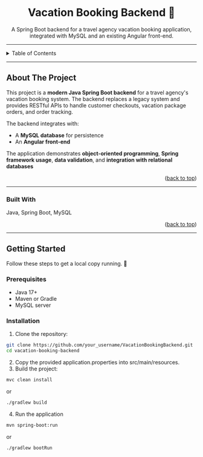 <a id="readme-top"></a>

<!-- PROJECT LOGO -->
<br />

<h1 align="center">Vacation Booking Backend 🌴</h1>

<p align="center">
  A Spring Boot backend for a travel agency vacation booking application, integrated with MySQL and an existing Angular front-end.
</p>

---

<!-- TABLE OF CONTENTS -->
<details>
  <summary>Table of Contents</summary>
  <ol>
    <li>
      <a href="#about-the-project">About The Project</a>
      <ul>
        <li><a href="#built-with">Built With</a></li>
      </ul>
    </li>
    <li>
      <a href="#getting-started">Getting Started</a>
      <ul>
        <li><a href="#prerequisites">Prerequisites</a></li>
        <li><a href="#installation">Installation</a></li>
      </ul>
    </li>
    <li><a href="#usage">Usage</a></li>
    <li><a href="#contact">Contact</a></li>
  </ol>
</details>

---

## About The Project

This project is a **modern Java Spring Boot backend** for a travel agency's vacation booking system. The backend replaces a legacy system and provides RESTful APIs to handle customer checkouts, vacation package orders, and order tracking.  

The backend integrates with:  
- A **MySQL database** for persistence  
- An **Angular front-end**

The application demonstrates **object-oriented programming**, **Spring framework usage**, **data validation**, and **integration with relational databases**

<p align="right">(<a href="#readme-top">back to top</a>)</p>

---

### Built With

Java, Spring Boot, MySQL

<p align="right">(<a href="#readme-top">back to top</a>)</p>

---

## Getting Started

Follow these steps to get a local copy running. 📝

### Prerequisites
* Java 17+
* Maven or Gradle
* MySQL server

### Installation

1. Clone the repository:


```sh
git clone https://github.com/your_username/VacationBookingBackend.git
cd vacation-booking-backend
```
2. Copy the provided application.properties into src/main/resources.
3. Build the project:

```sh
mvc clean install
```
or 
```sh
./gradlew build
```
4. Run the application
```sh
mvn spring-boot:run
```
or 
```sh
./gradlew bootRun
```




